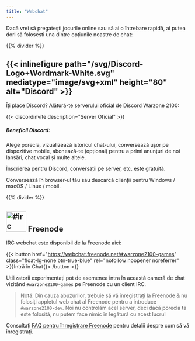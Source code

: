 ```yaml
---
title: "Webchat"
---
```


Dacă vrei să pregatești jocurile online sau să ai o întrebare rapidă, ai putea dori să folosești una dintre opțiunile noastre de chat:

{{% divider %}}

## {{< inlinefigure path="/svg/Discord-Logo+Wordmark-White.svg" mediatype="image/svg+xml" height="80" alt="Discord" >}}

Îți place Discord? Alătură-te serverului oficial de Discord Warzone 2100:

{{< discordinvite description="Server Oficial" >}}

##### Beneficii Discord:

Alege porecla, vizualizează istoricul chat-ului, conversează ușor pe dispozitive mobile, abonează-te (opțional) pentru a primi anunțuri de noi lansări, chat vocal și multe altele.

Înscrierea pentru Discord, conversații pe server, etc. este gratuită.

Conversează în browser-ul tău sau descarcă clienții pentru Windows / macOS / Linux / mobil.

{{% divider %}}

## <img src="/img/ftirc-online.svg" height="55" width="55" alt="#irc" /> Freenode

IRC webchat este disponibil de la Freenode aici:

{{< button href="https://webchat.freenode.net/#warzone2100-games" class="float-lg-none btn-true-blue" rel="nofollow noopener noreferrer" >}}Intră în Chat{{< /button >}}

Utilizatorii experimentați pot de asemenea intra în această cameră de chat vizitând `#warzone2100-games` pe Freenode cu un client IRC.

> Notă: Din cauza abuzurilor, trebuie să vă înregistrați la Freenode & nu folosiți appletul web chat al Freenode pentru a introduce `#warzone2100-dev`. Noi nu controlăm acel server, deci dacă porecla ta este folosită, nu putem face nimic în legătură cu acest lucru!

Consultaţi [FAQ pentru înregistrare Freenode](https://freenode.net/kb/answer/registration) pentru detalii despre cum să vă înregistraţi.
